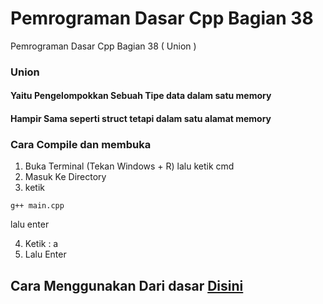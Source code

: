 # Pemrograman Dasar Cpp Bagian 38
 Pemrograman Dasar Cpp Bagian 38 ( Union )

### Union   
#### Yaitu Pengelompokkan Sebuah Tipe data dalam satu memory
#### Hampir Sama seperti struct tetapi dalam satu alamat memory

### Cara Compile dan membuka
1. Buka Terminal (Tekan Windows + R) lalu ketik cmd
2. Masuk Ke Directory
3. ketik
```
g++ main.cpp
```
lalu enter

4. Ketik : a
5. Lalu Enter

## Cara Menggunakan Dari dasar [Disini](https://github.com/YoKYa/Pemrograman-Dasar-Cpp-Bagian-1)


